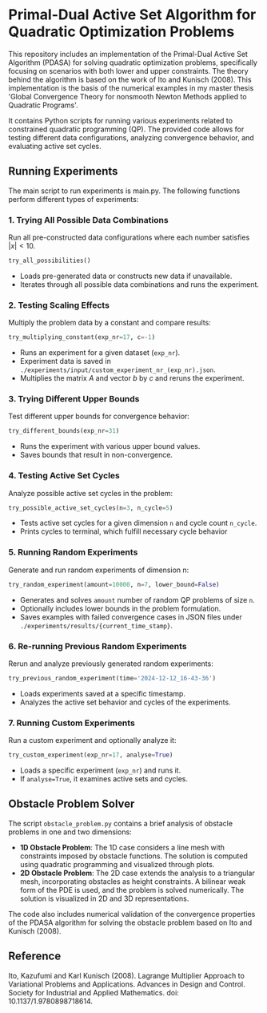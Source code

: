 # Primal-Dual Active Set Algorithm for Quadratic Optimization Problems

This repository includes an implementation of the Primal-Dual Active Set Algorithm (PDASA) for solving quadratic optimization problems, specifically focusing on scenarios with both lower and upper constraints. The theory behind the algorithm is based on the work of Ito and Kunisch (2008).
This implementation is the basis of the numerical examples in my master thesis 'Global Convergence Theory for nonsmooth Newton Methods applied to Quadratic Programs'.

It contains Python scripts for running various experiments related to constrained quadratic programming (QP). The provided code allows for testing different data configurations, analyzing convergence behavior, and evaluating active set cycles.

## Running Experiments

The main script to run experiments is main.py. The following functions perform different types of experiments:

### 1. Trying All Possible Data Combinations

Run all pre-constructed data configurations where each number satisfies $|x| < 10$.

```python
try_all_possibilities()
```

- Loads pre-generated data or constructs new data if unavailable.
- Iterates through all possible data combinations and runs the experiment.

### 2. Testing Scaling Effects

Multiply the problem data by a constant and compare results:

```python
try_multiplying_constant(exp_nr=17, c=-1)
```

- Runs an experiment for a given dataset (``exp_nr``).
- Experiment data is saved in ``./experiments/input/custom_experiment_nr_(exp_nr).json``.
- Multiplies the matrix $A$ and vector $b$ by $c$ and reruns the experiment.

### 3. Trying Different Upper Bounds

Test different upper bounds for convergence behavior:

```python
try_different_bounds(exp_nr=31)
```

- Runs the experiment with various upper bound values.
- Saves bounds that result in non-convergence.

### 4. Testing Active Set Cycles

Analyze possible active set cycles in the problem:

```python
try_possible_active_set_cycles(n=3, n_cycle=5)
```

- Tests active set cycles for a given dimension ``n`` and cycle count ``n_cycle``.
- Prints cycles to terminal, which fulfill necessary cycle behavior

### 5. Running Random Experiments

Generate and run random experiments of dimension n:

```python
try_random_experiment(amount=10000, n=7, lower_bound=False)
```

- Generates and solves ``amount`` number of random QP problems of size ``n``.
- Optionally includes lower bounds in the problem formulation.
- Saves examples with failed convergence cases in JSON files under ``./experiments/results/{current_time_stamp}``.

### 6. Re-running Previous Random Experiments

Rerun and analyze previously generated random experiments:

```python
try_previous_random_experiment(time='2024-12-12_16-43-36')
```

- Loads experiments saved at a specific timestamp.
- Analyzes the active set behavior and cycles of the experiments.

### 7. Running Custom Experiments

Run a custom experiment and optionally analyze it:

```python
try_custom_experiment(exp_nr=17, analyse=True)
```

- Loads a specific experiment (``exp_nr``) and runs it.
- If ``analyse=True``, it examines active sets and cycles.

## Obstacle Problem Solver

The script ``obstacle_problem.py`` contains a brief analysis of obstacle problems in one and two dimensions:

- **1D Obstacle Problem**: The 1D case considers a line mesh with constraints imposed by obstacle functions. The solution is computed using quadratic programming and visualized through plots.
- **2D Obstacle Problem**: The 2D case extends the analysis to a triangular mesh, incorporating obstacles as height constraints. A bilinear weak form of the PDE is used, and the problem is solved numerically. The solution is visualized in 2D and 3D representations.

The code also includes numerical validation of the convergence properties of the PDASA algorithm for solving the obstacle problem based on Ito and Kunisch (2008). 

## Reference
Ito, Kazufumi and Karl Kunisch (2008). Lagrange Multiplier Approach to Variational Problems and Applications. Advances in Design
and Control. Society for Industrial and Applied Mathematics. doi: 10.1137/1.9780898718614.
